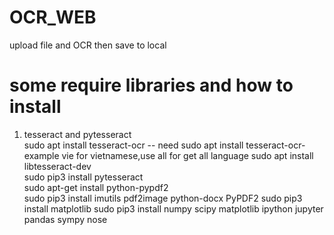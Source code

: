 # OCR_WEB
upload file and OCR then save to local

# some require libraries and how to install
1. tesseract and pytesseract  
sudo apt install tesseract-ocr 
-- need sudo apt install tesseract-ocr-<language options> example vie for vietnamese,use all for get all language
sudo apt install libtesseract-dev  
sudo pip3 install pytesseract  
sudo apt-get install python-pypdf2  
sudo pip3 install imutils pdf2image python-docx PyPDF2
sudo pip3 install matplotlib
sudo pip3 install  numpy scipy matplotlib ipython jupyter pandas sympy nose
